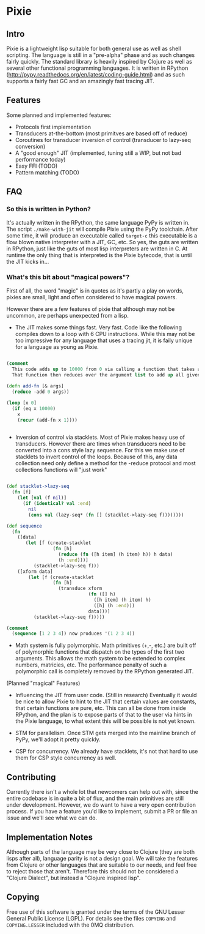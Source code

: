# Pixie

## Intro

Pixie is a lightweight lisp suitable for both general use as well as shell scripting. The language is still in a "pre-alpha" phase and as such changes fairly quickly.
The standard library is heavily inspired by Clojure as well as several other functional programming languages. It is written in RPython (http://pypy.readthedocs.org/en/latest/coding-guide.html) and as such supports a fairly fast GC and an amazingly fast tracing JIT.

## Features

Some planned and implemented features:

* Protocols first implementation
* Transducers at-the-bottom (most primitves are based off of reduce)
* Coroutines for transducer inversion of control (transducer to lazy-seq conversion)
* A "good enough" JIT (implemented, tuning still a WIP, but not bad performance today)
* Easy FFI (TODO)
* Pattern matching (TODO)


## FAQ

### So this is written in Python?

It's actually written in the RPython, the same language PyPy is written in. The script `./make-with-jit` will compile Pixie using the PyPy toolchain. After some time, it will produce an executable called `target-c` this executable is a flow blown native interpreter with a JIT, GC, etc. So yes, the guts are written in RPython, just like the guts of most lisp interpreters are written in C. At runtime the only thing that is interpreted is the Pixie bytecode, that is until the JIT kicks in...

### What's this bit about "magical powers"?

First of all, the word "magic" is in quotes as it's partly a play on words, pixies are small, light and often considered to have magical powers. 

However there are a few features of pixie that although may not be uncommon, are perhaps unexpected from a lisp. 

* The JIT makes some things fast. Very fast. Code like the following compiles down to a loop with 6 CPU instructions. While this may not be too impressive for any language that uses a tracing jit, it is faily unique for a language as young as Pixie. 

```clojure

(comment
  This code adds up to 10000 from 0 via calling a function that takes a variable number of arguments. 
  That function then reduces over the argument list to add up all given arguments.)
  
(defn add-fn [& args]
  (reduce -add 0 args))

(loop [x 0]
  (if (eq x 10000)
    x
    (recur (add-fn x 1))))
    
```
  
  
* Inversion of control via stacklets. Most of Pixie makes heavy use of transducers. However there are times when transducers need to be converted into a cons style lazy sequence. For this we make use of stacklets to invert control of the loops. Because of this, any data collection need only define a method for the -reduce protocol and most collections functions will "just work"

```clojure

(def stacklet->lazy-seq
  (fn [f]
    (let [val (f nil)]
      (if (identical? val :end)
        nil
        (cons val (lazy-seq* (fn [] (stacklet->lazy-seq f))))))))

(def sequence
  (fn
    ([data]
       (let [f (create-stacklet
                 (fn [h]
                   (reduce (fn ([h item] (h item) h)) h data)
                   (h :end)))]
          (stacklet->lazy-seq f)))
    ([xform data]
        (let [f (create-stacklet
                 (fn [h]
                   (transduce xform
                              (fn ([] h)
                                ([h item] (h item) h)
                                ([h] (h :end)))
                              data)))]
          (stacklet->lazy-seq f)))))

(comment
  (sequence [1 2 3 4]) now produces '(1 2 3 4))

```

* Math system is fully polymorphic. Math primitives (+,-, etc.) are built off of polymorphic functions that dispatch on the types of the first two arguments. This allows the math system to be extended to complex numbers, matricies, etc. The performance penalty of such a polymorphic call is completely removed by the RPython generated JIT. 

(Planned "magical" Features)

* Influencing the JIT from user code. (Still in research) Eventually it would be nice to allow Pixie to hint to the JIT that certain values are constants, that certain functions are pure, etc. This can all be done from inside RPython, and the plan is to expose parts of that to the user via hints in the Pixie language, to what extent this will be possible is not yet known.

* STM for parallelism. Once STM gets merged into the mainline branch of PyPy, we'll adopt it pretty quickly.

* CSP for concurrency. We already have stacklets, it's not that hard to use them for CSP style concurrency as well. 


## Contributing

Currently there isn't a whole lot that newcomers can help out with, since the entire codebase is in quite a bit of flux, and the main primitives are still under development. However, we do want to have a very open contribution process. If you have a feature you'd like to implement, submit a PR or file an issue and we'll see what we can do.

## Implementation Notes

Although parts of the language may be very close to Clojure (they are both lisps after all), language parity is not a design goal. We will take the features from Clojure or other languages that are suitable to our needs, and feel free to reject those that aren't. Therefore this should not be considered a "Clojure Dialect", but instead a "Clojure inspired lisp".

## Copying

Free use of this software is granted under the terms of the GNU Lesser General Public License (LGPL). For details see the files `COPYING` and `COPYING.LESSER` included with the 0MQ distribution.
